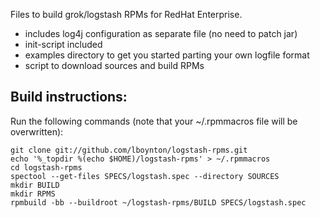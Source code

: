 Files to build grok/logstash RPMs for RedHat Enterprise.

* includes log4j configuration as separate file (no need to patch jar)
* init-script included
* examples directory to get you started parting your own logfile format
* script to download sources and build RPMs

Build instructions:
-------------------
Run the following commands (note that your ~/.rpmmacros file will be overwritten):

	git clone git://github.com/lboynton/logstash-rpms.git
	echo '%_topdir %(echo $HOME)/logstash-rpms' > ~/.rpmmacros
	cd logstash-rpms
	spectool --get-files SPECS/logstash.spec --directory SOURCES
	mkdir BUILD
	mkdir RPMS
	rpmbuild -bb --buildroot ~/logstash-rpms/BUILD SPECS/logstash.spec
